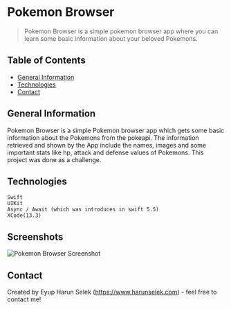 #  Pokemon Browser
> Pokemon Browser is a simple pokemon browser app where you can learn some basic information about your beloved Pokemons.



## Table of Contents
* [General Information](#general-information)
* [Technologies](#technologies)
* [Contact](#contact)
  
## General Information
Pokemon Browser is a simple Pokemon browser app which gets some basic information about the Pokemons from the pokeapi. The information retrieved and shown by the App include the names, images and some important stats like hp, attack and defense values of Pokemons. This project was done as a challenge.

## Technologies
    Swift
    UIKit
    Async / Await (which was introduces in swift 5.5)
    XCode(13.3)
    
## Screenshots
![Pokemon Browser Screenshot](<img src="https://user-images.githubusercontent.com/25989773/159705096-c21be196-b509-4d6e-ab7e-1ba8c366b123.png" width="200" />)




## Contact
Created by Eyup Harun Selek (https://www.harunselek.com) - feel free to contact me!
